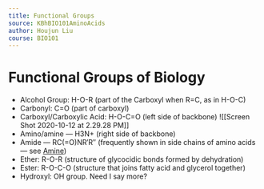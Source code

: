 ```yaml
---
title: Functional Groups
source: KBhBIO101AminoAcids
author: Houjun Liu
course: BIO101
---
```


# Functional Groups of Biology
- Alcohol Group: H-O-R (part of the Carboxyl when R=C, as in H-O-C)
- Carbonyl: C=O (part of carboxyl)
- Carboxyl/Carboxylic Acid: H-O-C=O  (left side of backbone) ![[Screen Shot 2020-10-12 at 2.29.28 PM]]
- Amino/amine — H3N+ (right side of backbone)
- Amide — RC(=O)NR′R″ (frequently shown in side chains of amino acids — see [Amine](https://en.wikipedia.org/wiki/Amide#/media/File:Amide-general.png))
- Ether: R-O-R (structure of glycocidic bonds formed by dehydration)
- Ester: R-O-C-O (structure that joins fatty acid and glycerol together)
- Hydroxyl: OH group. Need I say more?
